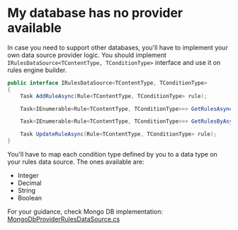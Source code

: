 # My database has no provider available

In case you need to support other databases, you'll have to implement your own data source provider logic. You should implement `IRulesDataSource<TContentType, TConditionType>` interface and use it on rules engine builder.

```csharp
public interface IRulesDataSource<TContentType, TConditionType>
{
    Task AddRuleAsync(Rule<TContentType, TConditionType> rule);

    Task<IEnumerable<Rule<TContentType, TConditionType>>> GetRulesAsync(TContentType contentType, DateTime dateBegin, DateTime dateEnd);

    Task<IEnumerable<Rule<TContentType, TConditionType>>> GetRulesByAsync(RulesFilterArgs<TContentType> rulesFilterArgs);

    Task UpdateRuleAsync(Rule<TContentType, TConditionType> rule);
}
```

You'll have to map each condition type defined by you to a data type on your rules data source. The ones available are:

- Integer
- Decimal
- String
- Boolean

For your guidance, check Mongo DB implementation: [MongoDbProviderRulesDataSource.cs](src/Rules.Framework.Providers.MongoDb/MongoDbProviderRulesDataSource.cs)